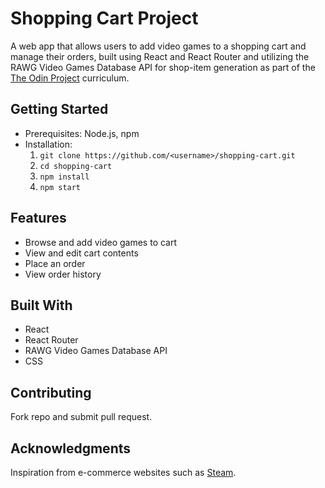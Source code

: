 # Shopping Cart Project
A web app that allows users to add video games to a shopping cart and manage their orders, built using React and React Router and utilizing the RAWG Video Games Database API for shop-item generation as part of the [The Odin Project](https://www.theodinproject.com) curriculum.

## Getting Started
- Prerequisites: Node.js, npm
- Installation: 
  1. `git clone https://github.com/<username>/shopping-cart.git` 
  2. `cd shopping-cart` 
  3. `npm install` 
  4. `npm start`

## Features
- Browse and add video games to cart
- View and edit cart contents
- Place an order
- View order history

## Built With
- React
- React Router
- RAWG Video Games Database API
- CSS

## Contributing
Fork repo and submit pull request.

## Acknowledgments
Inspiration from e-commerce websites such as [Steam](https://store.steampowered.com/).


